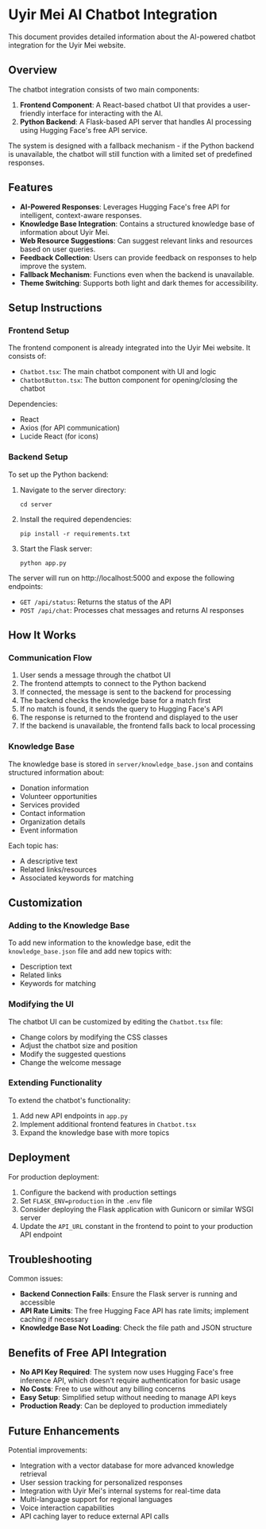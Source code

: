 # Uyir Mei AI Chatbot Integration

This document provides detailed information about the AI-powered chatbot integration for the Uyir Mei website.

## Overview

The chatbot integration consists of two main components:

1. **Frontend Component**: A React-based chatbot UI that provides a user-friendly interface for interacting with the AI.
2. **Python Backend**: A Flask-based API server that handles AI processing using Hugging Face's free API service.

The system is designed with a fallback mechanism - if the Python backend is unavailable, the chatbot will still function with a limited set of predefined responses.

## Features

- **AI-Powered Responses**: Leverages Hugging Face's free API for intelligent, context-aware responses.
- **Knowledge Base Integration**: Contains a structured knowledge base of information about Uyir Mei.
- **Web Resource Suggestions**: Can suggest relevant links and resources based on user queries.
- **Feedback Collection**: Users can provide feedback on responses to help improve the system.
- **Fallback Mechanism**: Functions even when the backend is unavailable.
- **Theme Switching**: Supports both light and dark themes for accessibility.

## Setup Instructions

### Frontend Setup

The frontend component is already integrated into the Uyir Mei website. It consists of:

- `Chatbot.tsx`: The main chatbot component with UI and logic
- `ChatbotButton.tsx`: The button component for opening/closing the chatbot

Dependencies:
- React
- Axios (for API communication)
- Lucide React (for icons)

### Backend Setup

To set up the Python backend:

1. Navigate to the server directory:
   ```
   cd server
   ```

2. Install the required dependencies:
   ```
   pip install -r requirements.txt
   ```

3. Start the Flask server:
   ```
   python app.py
   ```

The server will run on http://localhost:5000 and expose the following endpoints:
- `GET /api/status`: Returns the status of the API
- `POST /api/chat`: Processes chat messages and returns AI responses

## How It Works

### Communication Flow

1. User sends a message through the chatbot UI
2. The frontend attempts to connect to the Python backend
3. If connected, the message is sent to the backend for processing
4. The backend checks the knowledge base for a match first
5. If no match is found, it sends the query to Hugging Face's API
6. The response is returned to the frontend and displayed to the user
7. If the backend is unavailable, the frontend falls back to local processing

### Knowledge Base

The knowledge base is stored in `server/knowledge_base.json` and contains structured information about:
- Donation information
- Volunteer opportunities
- Services provided
- Contact information
- Organization details
- Event information

Each topic has:
- A descriptive text
- Related links/resources
- Associated keywords for matching

## Customization

### Adding to the Knowledge Base

To add new information to the knowledge base, edit the `knowledge_base.json` file and add new topics with:
- Description text
- Related links
- Keywords for matching

### Modifying the UI

The chatbot UI can be customized by editing the `Chatbot.tsx` file:
- Change colors by modifying the CSS classes
- Adjust the chatbot size and position
- Modify the suggested questions
- Change the welcome message

### Extending Functionality

To extend the chatbot's functionality:
1. Add new API endpoints in `app.py`
2. Implement additional frontend features in `Chatbot.tsx`
3. Expand the knowledge base with more topics

## Deployment

For production deployment:
1. Configure the backend with production settings
2. Set `FLASK_ENV=production` in the `.env` file
3. Consider deploying the Flask application with Gunicorn or similar WSGI server
4. Update the `API_URL` constant in the frontend to point to your production API endpoint

## Troubleshooting

Common issues:
- **Backend Connection Fails**: Ensure the Flask server is running and accessible
- **API Rate Limits**: The free Hugging Face API has rate limits; implement caching if necessary
- **Knowledge Base Not Loading**: Check the file path and JSON structure

## Benefits of Free API Integration

- **No API Key Required**: The system now uses Hugging Face's free inference API, which doesn't require authentication for basic usage
- **No Costs**: Free to use without any billing concerns
- **Easy Setup**: Simplified setup without needing to manage API keys
- **Production Ready**: Can be deployed to production immediately

## Future Enhancements

Potential improvements:
- Integration with a vector database for more advanced knowledge retrieval
- User session tracking for personalized responses
- Integration with Uyir Mei's internal systems for real-time data
- Multi-language support for regional languages
- Voice interaction capabilities
- API caching layer to reduce external API calls 